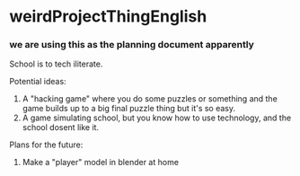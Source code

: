 # weirdProjectThingEnglish
### we are using this as the planning document apparently

School is to tech iliterate.

Potential ideas:
1. A "hacking game" where you do some puzzles or something and the game builds up to a big final puzzle thing but it's so easy.
2. A game simulating school, but you know how to use technology, and the school dosent like it.


Plans for the future:
1. Make a "player" model in blender at home